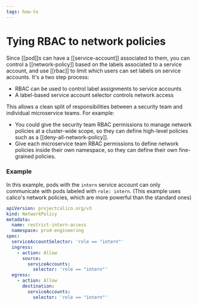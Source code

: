 ```yaml
---
tags: how-to
---
```


# Tying RBAC to network policies
Since [[pod]]s can have a [[service-account]] associated to them, you can control a [[network-policy]] based on the labels associated to a service account, and use [[rbac]] to limit which users can set labels on service accounts. It's a two step process:

* RBAC can be used to control label assignments to service accounts
* A label-based service account selector controls network access

This allows a clean split of responsibilities between a security team and individual microservice teams. For example:

* You could give the security team RBAC permissions to manage network policies at a cluster-wide scope, so they can define high-level policies such as a [[deny-all-network-policy]].
* Give each microservice team RBAC permissions to define network policies inside their own namespace, so they can define their own fine-grained policies.

### Example
In this example, pods with the `intern` service account can only communicate with pods labeled with `role: intern`. (This example uses calico's network policies, which are more powerful than the standard ones)

```yaml
apiVersion: projectcalico.org/v3
kind: NetworkPolicy
metadata:
  name: restrict-intern-access
  namespace: prod-engineering
spec:
  serviceAccountSelector: 'role == "intern"'
  ingress:
    - action: Allow
      source:
        serviceAccounts:
          selector: 'role == "intern"'
  egress:
    - action: Allow
      destination:
        serviceAccounts:
          selector: 'role == "intern"'
```
